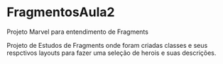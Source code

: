 # FragmentosAula2
Projeto Marvel para entendimento de Fragments

Projeto de Estudos de Fragments onde foram criadas classes e seus respctivos layouts para fazer uma seleção de herois e suas descrições.
